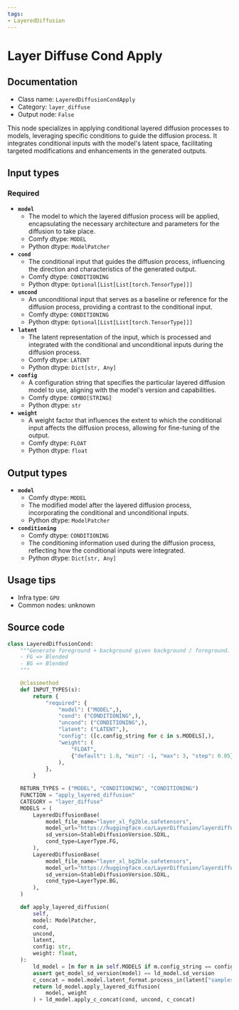 ```yaml
---
tags:
- LayeredDiffusion
---
```


# Layer Diffuse Cond Apply
## Documentation
- Class name: `LayeredDiffusionCondApply`
- Category: `layer_diffuse`
- Output node: `False`

This node specializes in applying conditional layered diffusion processes to models, leveraging specific conditions to guide the diffusion process. It integrates conditional inputs with the model's latent space, facilitating targeted modifications and enhancements in the generated outputs.
## Input types
### Required
- **`model`**
    - The model to which the layered diffusion process will be applied, encapsulating the necessary architecture and parameters for the diffusion to take place.
    - Comfy dtype: `MODEL`
    - Python dtype: `ModelPatcher`
- **`cond`**
    - The conditional input that guides the diffusion process, influencing the direction and characteristics of the generated output.
    - Comfy dtype: `CONDITIONING`
    - Python dtype: `Optional[List[List[torch.TensorType]]]`
- **`uncond`**
    - An unconditional input that serves as a baseline or reference for the diffusion process, providing a contrast to the conditional input.
    - Comfy dtype: `CONDITIONING`
    - Python dtype: `Optional[List[List[torch.TensorType]]]`
- **`latent`**
    - The latent representation of the input, which is processed and integrated with the conditional and unconditional inputs during the diffusion process.
    - Comfy dtype: `LATENT`
    - Python dtype: `Dict[str, Any]`
- **`config`**
    - A configuration string that specifies the particular layered diffusion model to use, aligning with the model's version and capabilities.
    - Comfy dtype: `COMBO[STRING]`
    - Python dtype: `str`
- **`weight`**
    - A weight factor that influences the extent to which the conditional input affects the diffusion process, allowing for fine-tuning of the output.
    - Comfy dtype: `FLOAT`
    - Python dtype: `float`
## Output types
- **`model`**
    - Comfy dtype: `MODEL`
    - The modified model after the layered diffusion process, incorporating the conditional and unconditional inputs.
    - Python dtype: `ModelPatcher`
- **`conditioning`**
    - Comfy dtype: `CONDITIONING`
    - The conditioning information used during the diffusion process, reflecting how the conditional inputs were integrated.
    - Python dtype: `Dict[str, Any]`
## Usage tips
- Infra type: `GPU`
- Common nodes: unknown


## Source code
```python
class LayeredDiffusionCond:
    """Generate foreground + background given background / foreground.
    - FG => Blended
    - BG => Blended
    """

    @classmethod
    def INPUT_TYPES(s):
        return {
            "required": {
                "model": ("MODEL",),
                "cond": ("CONDITIONING",),
                "uncond": ("CONDITIONING",),
                "latent": ("LATENT",),
                "config": ([c.config_string for c in s.MODELS],),
                "weight": (
                    "FLOAT",
                    {"default": 1.0, "min": -1, "max": 3, "step": 0.05},
                ),
            },
        }

    RETURN_TYPES = ("MODEL", "CONDITIONING", "CONDITIONING")
    FUNCTION = "apply_layered_diffusion"
    CATEGORY = "layer_diffuse"
    MODELS = (
        LayeredDiffusionBase(
            model_file_name="layer_xl_fg2ble.safetensors",
            model_url="https://huggingface.co/LayerDiffusion/layerdiffusion-v1/resolve/main/layer_xl_fg2ble.safetensors",
            sd_version=StableDiffusionVersion.SDXL,
            cond_type=LayerType.FG,
        ),
        LayeredDiffusionBase(
            model_file_name="layer_xl_bg2ble.safetensors",
            model_url="https://huggingface.co/LayerDiffusion/layerdiffusion-v1/resolve/main/layer_xl_bg2ble.safetensors",
            sd_version=StableDiffusionVersion.SDXL,
            cond_type=LayerType.BG,
        ),
    )

    def apply_layered_diffusion(
        self,
        model: ModelPatcher,
        cond,
        uncond,
        latent,
        config: str,
        weight: float,
    ):
        ld_model = [m for m in self.MODELS if m.config_string == config][0]
        assert get_model_sd_version(model) == ld_model.sd_version
        c_concat = model.model.latent_format.process_in(latent["samples"])
        return ld_model.apply_layered_diffusion(
            model, weight
        ) + ld_model.apply_c_concat(cond, uncond, c_concat)

```

